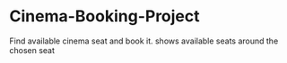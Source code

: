 # Cinema-Booking-Project
Find available cinema seat and book it. shows available seats around the chosen seat
